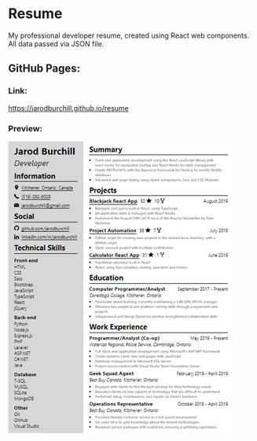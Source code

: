# Resume

My professional developer resume, created using React web components. All data passed via JSON file.

## GitHub Pages:

### Link:

https://jarodburchill.github.io/resume

### Preview:

![alt text](preview.png "Preview Image")
